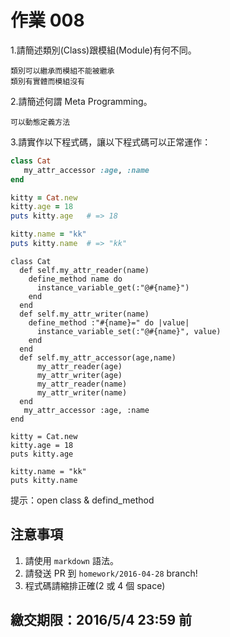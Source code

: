 # 作業 008

1.請簡述類別(Class)跟模組(Module)有何不同。
```
類別可以繼承而模組不能被繼承
類別有實體而模組沒有
```
2.請簡述何謂 Meta Programming。
```
可以動態定義方法
```
3.請實作以下程式碼，讓以下程式碼可以正常運作：

```ruby
class Cat
   my_attr_accessor :age, :name
end

kitty = Cat.new
kitty.age = 18
puts kitty.age   # => 18

kitty.name = "kk"
puts kitty.name  # => "kk"
```
```
class Cat
  def self.my_attr_reader(name)
    define_method name do
      instance_variable_get(:"@#{name}")
    end
  end
  def self.my_attr_writer(name)
    define_method :"#{name}=" do |value|
      instance_variable_set(:"@#{name}", value)
    end
  end
  def self.my_attr_accessor(age,name)
      my_attr_reader(age)
      my_attr_writer(age)
      my_attr_reader(name)
      my_attr_writer(name)
  end
   my_attr_accessor :age, :name
end

kitty = Cat.new
kitty.age = 18
puts kitty.age

kitty.name = "kk"
puts kitty.name
```

提示：open class & defind_method

## 注意事項

1. 請使用 `markdown` 語法。
2. 請發送 PR 到 `homework/2016-04-28` branch!
3. 程式碼請縮排正確(2 或 4 個 space)

## 繳交期限：2016/5/4 23:59 前
